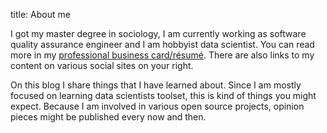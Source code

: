 title: About me

I got my master degree in sociology, I am currently working as software quality assurance engineer and I am hobbyist data scientist. 
You can read more in my [professional business card/résumé](/).
There are also links to my content on various social sites on your right.

On this blog I share things that I have learned about. 
Since I am mostly focused on learning data scientists toolset, this is kind of things you might expect.
Because I am involved in various open source projects, opinion pieces might be published every now and then.
